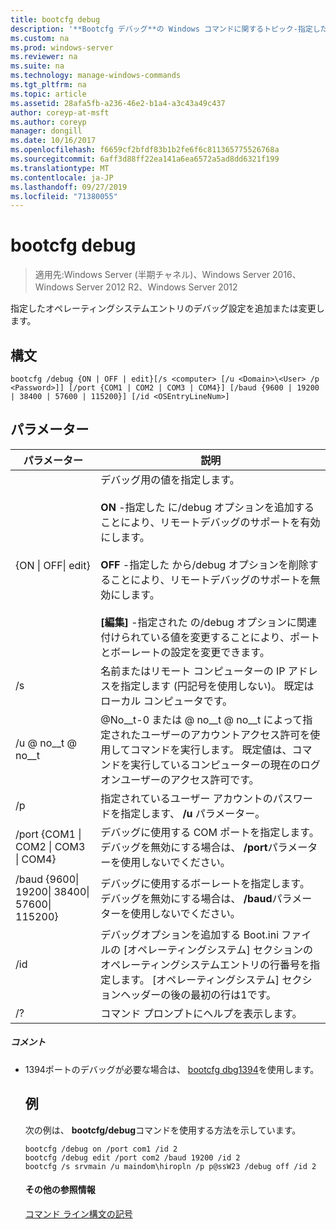 ```yaml
---
title: bootcfg debug
description: '**Bootcfg デバッグ**の Windows コマンドに関するトピック-指定したオペレーティングシステムエントリのデバッグ設定を追加または変更します。'
ms.custom: na
ms.prod: windows-server
ms.reviewer: na
ms.suite: na
ms.technology: manage-windows-commands
ms.tgt_pltfrm: na
ms.topic: article
ms.assetid: 28afa5fb-a236-46e2-b1a4-a3c43a49c437
author: coreyp-at-msft
ms.author: coreyp
manager: dongill
ms.date: 10/16/2017
ms.openlocfilehash: f6659cf2bfdf83b1b2fe6f6c811365775526768a
ms.sourcegitcommit: 6aff3d88ff22ea141a6ea6572a5ad8dd6321f199
ms.translationtype: MT
ms.contentlocale: ja-JP
ms.lasthandoff: 09/27/2019
ms.locfileid: "71380055"
---
```

# <a name="bootcfg-debug"></a>bootcfg debug

>適用先:Windows Server (半期チャネル)、Windows Server 2016、Windows Server 2012 R2、Windows Server 2012

指定したオペレーティングシステムエントリのデバッグ設定を追加または変更します。

## <a name="syntax"></a>構文
```
bootcfg /debug {ON | OFF | edit}[/s <computer> [/u <Domain>\<User> /p <Password>]] [/port {COM1 | COM2 | COM3 | COM4}] [/baud {9600 | 19200 | 38400 | 57600 | 115200}] [/id <OSEntryLineNum>]
```
## <a name="parameters"></a>パラメーター

|                           パラメーター                           |                                                                                                                                                                                                                    説明                                                                                                                                                                                                                    |
|---------------------------------------------------------------|---------------------------------------------------------------------------------------------------------------------------------------------------------------------------------------------------------------------------------------------------------------------------------------------------------------------------------------------------------------------------------------------------------------------------------------------------|
|                  {ON &#124; OFF&#124; edit}                   | デバッグ用の値を指定します。<br /><br />**ON** -指定した <OSEntryLineNum> に/debug オプションを追加することにより、リモートデバッグのサポートを有効にします。<br /><br />**OFF** -指定した <OSEntryLineNum> から/debug オプションを削除することにより、リモートデバッグのサポートを無効にします。<br /><br />**[編集]** -指定された <OSEntryLineNum> の/debug オプションに関連付けられている値を変更することにより、ポートとボーレートの設定を変更できます。 |
|                         /s <computer>                         |                                                                                                                                                                名前またはリモート コンピューターの IP アドレスを指定します (円記号を使用しない)。 既定はローカル コンピュータです。                                                                                                                                                                 |
|                      /u <Domain> @ no__t @ no__t                      |                                                                                                                       @No__t-0 または <Domain> @ no__t @ no__t によって指定されたユーザーのアカウントアクセス許可を使用してコマンドを実行します。 既定値は、コマンドを実行しているコンピューターの現在のログオンユーザーのアクセス許可です。                                                                                                                        |
|                         /p <Password>                         |                                                                                                                                                                               指定されているユーザー アカウントのパスワードを指定します、 **/u** パラメーター。                                                                                                                                                                               |
|       /port {COM1 &#124; COM2 &#124; COM3 &#124; COM4}        |                                                                                                                                                                デバッグに使用する COM ポートを指定します。 デバッグを無効にする場合は、 **/port**パラメーターを使用しないでください。                                                                                                                                                                |
| /baud {9600&#124; 19200&#124; 38400&#124; 57600&#124; 115200} |                                                                                                                                                               デバッグに使用するボーレートを指定します。 デバッグを無効にする場合は、 **/baud**パラメーターを使用しないでください。                                                                                                                                                                |
|                     /id <OSEntryLineNum>                      |                                                                                                               デバッグオプションを追加する Boot.ini ファイルの [オペレーティングシステム] セクションのオペレーティングシステムエントリの行番号を指定します。 [オペレーティングシステム] セクションヘッダーの後の最初の行は1です。                                                                                                                |
|                              /?                               |                                                                                                                                                                                                       コマンド プロンプトにヘルプを表示します。                                                                                                                                                                                                        |

##### <a name="remarks"></a>コメント
- 1394ポートのデバッグが必要な場合は、 [bootcfg dbg1394](bootcfg-dbg1394.md)を使用します。
  ## <a name="BKMK_examples"></a>例
  次の例は、 **bootcfg/debug**コマンドを使用する方法を示しています。
  ```
  bootcfg /debug on /port com1 /id 2 
  bootcfg /debug edit /port com2 /baud 19200 /id 2 
  bootcfg /s srvmain /u maindom\hiropln /p p@ssW23 /debug off /id 2
  ```
  #### <a name="additional-references"></a>その他の参照情報
  [コマンド ライン構文の記号](command-line-syntax-key.md)
